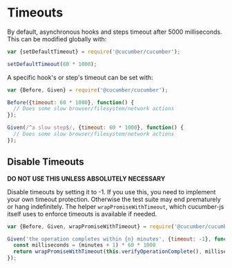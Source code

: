 # Timeouts

By default, asynchronous hooks and steps timeout after 5000 milliseconds.
This can be modified globally with:

```javascript
var {setDefaultTimeout} = require('@cucumber/cucumber');

setDefaultTimeout(60 * 1000);
```

A specific hook's or step's timeout can be set with:

```javascript
var {Before, Given} = require('@cucumber/cucumber');

Before({timeout: 60 * 1000}, function() {
  // Does some slow browser/filesystem/network actions
});

Given(/^a slow step$/, {timeout: 60 * 1000}, function() {
  // Does some slow browser/filesystem/network actions
});
```

## Disable Timeouts

**DO NOT USE THIS UNLESS ABSOLUTELY NECESSARY**

Disable timeouts by setting it to -1.
If you use this, you need to implement your own timeout protection.
Otherwise the test suite may end prematurely or hang indefinitely.
The helper `wrapPromiseWithTimeout`, which cucumber-js itself uses to enforce timeouts is available if needed.

```javascript
var {Before, Given, wrapPromiseWithTimeout} = require('@cucumber/cucumber');

Given('the operation completes within {n} minutes', {timeout: -1}, function(minutes) {
  const milliseconds = (minutes + 1) * 60 * 1000
  return wrapPromiseWithTimeout(this.verifyOperationComplete(), milliseconds);
});
```

